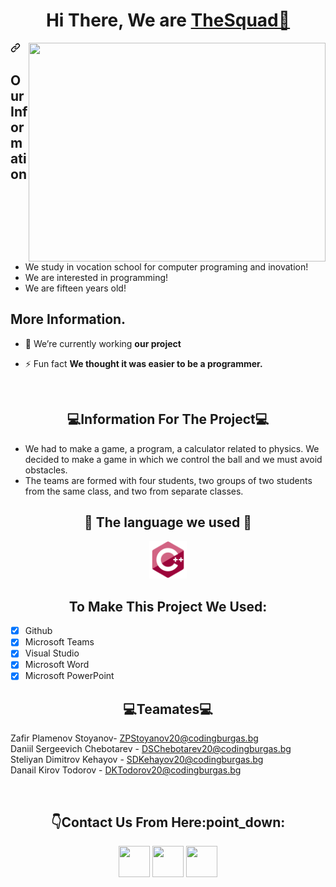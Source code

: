 
<h1 align="center">Hi There, We are <a href="https://github.com/SDKehayov20/TheSquad.git">TheSquad👋</a></h1>

<img align="right" height="350" width="475" alt="" src="https://cdn.dribbble.com/users/1059583/screenshots/4171367/coding-freak.gif">

<a id="user-content-talking-about-personal-stuffs" class="anchor" aria-hidden="true" href="#talking-about-personal-stuffs"><svg class="octicon octicon-link" viewBox="0 0 16 16" version="1.1" width="16" height="16" aria-hidden="true"><path fill-rule="evenodd" d="M7.775 3.275a.75.75 0 001.06 1.06l1.25-1.25a2 2 0 112.83 2.83l-2.5 2.5a2 2 0 01-2.83 0 .75.75 0 00-1.06 1.06 3.5 3.5 0 004.95 0l2.5-2.5a3.5 3.5 0 00-4.95-4.95l-1.25 1.25zm-4.69 9.64a2 2 0 010-2.83l2.5-2.5a2 2 0 012.83 0 .75.75 0 001.06-1.06 3.5 3.5 0 00-4.95 0l-2.5 2.5a3.5 3.5 0 004.95 4.95l1.25-1.25a.75.75 0 00-1.06-1.06l-1.25 1.25a2 2 0 01-2.83 0z"></path></svg></a>


<h2>Our Information</h2>

- We study in vocation school for computer programing and inovation!
- We are interested in programming!
- We are fifteen years old!

<h2>More Information.</h2>

- 🔭 We’re currently working **our project**

- ⚡ Fun fact **We thought it was easier to be a programmer.**
<br>



<h2 align="center">💻Information For The Project💻</a></h2>

 - We had to make a game, a program, a calculator related to physics. We decided to make a game in which we control the ball and we must avoid obstacles.
 - The teams are formed with four students, two groups of two students from the same class, and two from separate classes.
<h2 align="center">📙 The language we used 📙</a></h2>

<p align="center"> <a href="https://www.w3schools.com/cpp/" target="_blank"> <img src="https://raw.githubusercontent.com/devicons/devicon/master/icons/cplusplus/cplusplus-original.svg" alt="cplusplus" width="60" height="60"/> </a>


<h2 align="center">To Make This Project We Used:</a></h2>

- [x] Github
- [x] Microsoft Teams
- [x] Visual Studio
- [x] Microsoft Word
- [x] Microsoft PowerPoint

<h2 align="center">💻Teamates💻</a></h2>

Zafir Plamenov Stoyanov- ZPStoyanov20@codingburgas.bg
<br>
Daniil Sergeevich Chebotarev - DSChebotarev20@codingburgas.bg
<br>
Steliyan Dimitrov Kehayov - SDKehayov20@codingburgas.bg
<br>
Danail Kirov Todorov - DKTodorov20@codingburgas.bg

<br>
<h2 align="center">👇Contact Us From Here:point_down:</h2>

<p align="center">
<a href="https://fb.com/" target="blank"><img align="center" src="https://raw.githubusercontent.com/rahuldkjain/github-profile-readme-generator/master/src/images/icons/Social/facebook.svg" alt="" height="50" width="50" /></a>
<a href="https://instagram.com/" target="blank"><img align="center" src="https://raw.githubusercontent.com/rahuldkjain/github-profile-readme-generator/master/src/images/icons/Social/instagram.svg" alt="" height="50" width="50" /></a>
<a href="https://discord.gg/"" target="blank"><img align="center" src="https://raw.githubusercontent.com/rahuldkjain/github-profile-readme-generator/master/src/images/icons/Social/discord.svg" alt="""" height="50" width="50" /></a>
</p>
